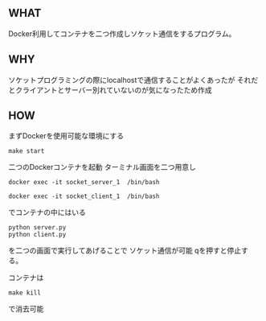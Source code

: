 ## WHAT
Docker利用してコンテナを二つ作成しソケット通信をするプログラム。

## WHY

ソケットプログラミングの際にlocalhostで通信することがよくあったが
それだとクライアントとサーバー別れていないのが気になったため作成

## HOW
まずDockerを使用可能な環境にする

```
make start
```
二つのDockerコンテナを起動
ターミナル画面を二つ用意し
```
docker exec -it socket_server_1  /bin/bash

docker exec -it socket_client_1  /bin/bash
```

でコンテナの中にはいる

```
python server.py
python client.py
```

を二つの画面で実行してあげることで
ソケット通信が可能
qを押すと停止する。

コンテナは

```
make kill
```

で消去可能
